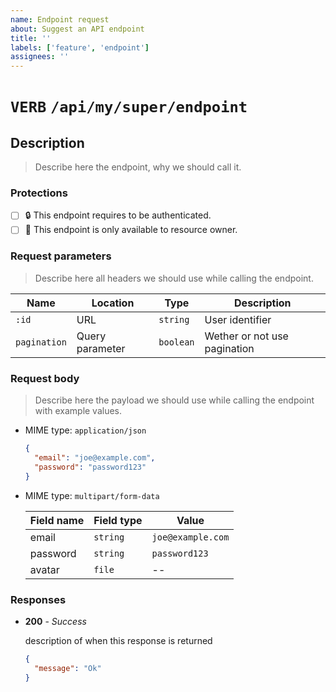 ```yaml
---
name: Endpoint request
about: Suggest an API endpoint
title: ''
labels: ['feature', 'endpoint']
assignees: ''
---
```


# **`VERB`** `/api/my/super/endpoint`

## Description

> Describe here the endpoint, why we should call it.

### Protections

- [ ] 🔒 This endpoint requires to be authenticated.
- [ ] 👮 This endpoint is only available to resource owner.

### Request parameters

> Describe here all headers we should use while calling the endpoint.

| Name         | Location        | Type      | Description                  |
| ------------ | --------------- | --------- | ---------------------------- |
| `:id`        | URL             | `string`  | User identifier              |
| `pagination` | Query parameter | `boolean` | Wether or not use pagination |

### Request body

> Describe here the payload we should use while calling the endpoint with example values.

- MIME type: `application/json`

  ```json
  {
    "email": "joe@example.com",
    "password": "password123"
  }
  ```

- MIME type: `multipart/form-data`

  | Field name | Field type | Value             |
  | ---------- | ---------- | ----------------- |
  | email      | `string`   | `joe@example.com` |
  | password   | `string`   | `password123`     |
  | avatar     | `file`     | --                |

### Responses

- **200** - _Success_

  description of when this response is returned

  ```json
  {
    "message": "Ok"
  }
  ```
